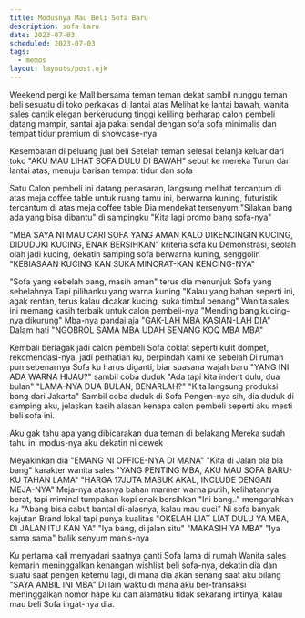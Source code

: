 ```yaml
---
title: Modusnya Mau Beli Sofa Baru
description: sofa baru
date: 2023-07-03
scheduled: 2023-07-03
tags:
  - memos
layout: layouts/post.njk
---
```


Weekend pergi ke Mall bersama teman teman dekat
sambil nunggu teman beli sesuatu di toko perkakas di lantai atas
Melihat ke lantai bawah, wanita sales cantik elegan berkerudung tinggi
keliling berharap calon pembeli
datang mampir, santai aja pakai sendal
dengan sofa sofa minimalis dan tempat tidur premium di showcase-nya

Kesempatan di peluang jual beli
Setelah teman selesai belanja keluar dari toko
"AKU MAU LIHAT SOFA DULU DI BAWAH" sebut ke mereka
Turun dari lantai atas, menuju barisan tempat tidur dan sofa

Satu Calon pembeli ini datang penasaran, langsung melihat tercantum di atas meja coffee table
untuk ruang tamu ini, berwarna kuning, futuristik
tercantum di atas meja coffee table
Dia mendekat tersenyum "Silakan bang ada yang bisa dibantu" di sampingku
"Kita lagi promo bang sofa-nya"

"MBA SAYA NI MAU CARI SOFA YANG AMAN KALO DIKENCINGIN KUCING, DIDUDUKI KUCING, ENAK BERSIHKAN" kriteria sofa ku
Demonstrasi, seolah olah jadi kucing, dekatin samping sofa berwarna kuning, senggolin
"KEBIASAAN KUCING KAN SUKA MINCRAT-KAN KENCING-NYA"

"Sofa yang sebelah bang, masih aman" terus dia menunjuk Sofa yang sebelahnya
Tapi pilihanku yang warna kuning
"Kalau yang bahan seperti ini, agak rentan, terus kalau dicakar kucing, suka timbul benang" Wanita sales ini memang kasih terbaik untuk calon pembeli-nya
"Mending bang kucing-nya dikurung" Mba-nya pandai aja
"GAK-LAH MBA KASIAN-LAH DIA"
Dalam hati "NGOBROL SAMA MBA UDAH SENANG KOQ MBA MBA"

Kembali berlagak jadi calon pembeli
Sofa coklat seperti kulit dompet, rekomendasi-nya, jadi perhatian ku, berpindah kami ke sebelah
Di rumah pun sebenarnya Sofa ku harus diganti, biar suasana wajah baru
"YANG INI ADA WARNA HIJAU?" sambil coba duduk
"Ada tapi kita indent dulu, dua bulan"
"LAMA-NYA DUA BULAN, BENARLAH?" 
"Kita langsung produksi bang dari Jakarta" Sambil coba duduk di Sofa
Pengen-nya sih, dia duduk di samping aku, jelaskan kasih alasan
kenapa calon pembeli seperti aku mesti beli sofa ini.

Aku gak tahu apa yang dibicarakan dua teman di belakang
Mereka sudah tahu ini modus-nya aku dekatin ni cewek

Meyakinkan dia
"EMANG NI OFFICE-NYA DI MANA"
"Kita di Jalan bla bla bang" karakter wanita sales
"YANG PENTING MBA, AKU MAU SOFA BARU-KU TAHAN LAMA"
"HARGA 17JUTA MASUK AKAL, INCLUDE DENGAN MEJA-NYA"
Meja-nya atasnya bahan marmer warna putih, kelihatannya berat, tapi miminal tumpahan kopi enak bersihkan
"Ini bang.." mengarahkan ku
"Abang bisa cabut bantal di-alasnya, kalau mau cuci" Ni sofa banyak kejutan
Brand lokal tapi punya kualitas
"OKELAH LIAT LIAT DULU YA MBA, DI JALAN ITU KAN YA"
"Iya bang, di jalan situ"
"MAKASIH YA MBA"
"Iya sama sama" balik senyum manis-nya

Ku pertama kali menyadari saatnya ganti Sofa lama di rumah
Wanita sales kemarin meninggalkan kenangan wishlist
beli sofa-nya, dekatin dia
dan suatu saat pengen ketemu lagi, di mana dia akan senang saat aku bilang "SAYA AMBIL INI MBA"
Di lain waktu di mana aku ber-transaksi
meninggalkan nomor hape ku dan alamatku
tidak sekarang
intinya, kalau mau beli Sofa ingat-nya dia.
